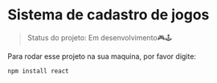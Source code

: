 # Sistema de cadastro de jogos

> Status do projeto: Em desenvolvimento🎮🕹️

Para rodar esse projeto na sua maquina, por favor digite:

```
npm install react
```
